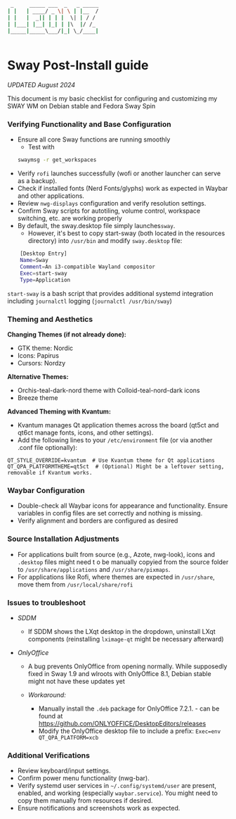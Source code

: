 ```bash
 _     _____ ___  _   _ _____
| |   | ____/ _ \| \ | |__  /
| |   |  _|| | | |  \| | / / 
| |___| |__| |_| | |\  |/ /_ 
|_____|_____\___/|_| \_/____|
                             
```                                                    

# Sway Post-Install guide

_UPDATED August 2024_

This document is my basic checklist for configuring and customizing my SWAY WM on Debian stable and Fedora Sway Spin

### Verifying Functionality and Base Configuration

* Ensure all core Sway functions are running smoothly
	- Test with 
	```bash 
	swaymsg -r get_workspaces
* Verify `rofi` launches successfully (wofi or another launcher can serve as a backup).
* Check if installed fonts (Nerd Fonts/glyphs) work as expected in Waybar and other applications.
* Review `nwg-displays` configuration and verify resolution settings.
* Confirm Sway scripts for autotiling, volume control, workspace switching, etc. are working properly
* By default, the sway.desktop file simply launches`sway`. 
	- However, it's best to copy start-sway (both located in the resources directory) into `/usr/bin` and modify `sway.desktop` file:
```bash
	[Desktop Entry]
	Name=Sway
	Comment=An i3-compatible Wayland compositor
	Exec=start-sway
	Type=Application
```
`start-sway` is a bash script that provides additional systemd integration including `journalctl` logging (`journalctl /usr/bin/sway`)	

### Theming and Aesthetics

**Changing Themes (if not already done):**

* GTK theme: Nordic
* Icons: Papirus
* Cursors: Nordzy

**Alternative Themes:**

* Orchis-teal-dark-nord theme with Colloid-teal-nord-dark icons
* Breeze theme

**Advanced Theming with Kvantum:**

* Kvantum manages Qt application themes across the board (qt5ct and qt6ct manage fonts, icons, and other settings).
* Add the following lines to your `/etc/environment` file (or via another .conf file optionally):

```
QT_STYLE_OVERRIDE=kvantum  # Use Kvantum theme for Qt applications
QT_QPA_PLATFORMTHEME=qt5ct  # (Optional) Might be a leftover setting, removable if Kvantum works.
```



### Waybar Configuration

* Double-check all Waybar icons for appearance and functionality. Ensure variables in config files are set correctly and nothing is missing.
* Verify alignment and borders are configured as desired

### Source Installation Adjustments

* For applications built from source (e.g., Azote, nwg-look), icons and `.desktop` files might need t o be manually copyied from the source folder to `/usr/share/applications` and `/usr/share/pixmaps`.
* For applications like Rofi, where themes are expected in `/usr/share`, move them from `/usr/local/share/rofi`

### Issues to troubleshoot
- _SDDM_
	- If SDDM shows the LXqt desktop in the dropdown, uninstall LXqt components (reinstalling `lximage-qt` might be necessary afterward)

- _OnlyOffice_

	- A bug prevents OnlyOffice from opening normally. While supposedly fixed in Sway 1.9 and wlroots with OnlyOffice 8.1, Debian stable might not have these updates yet

	- _Workaround:_

		- Manually install the `.deb` package for OnlyOffice 7.2.1. - can be found at https://github.com/ONLYOFFICE/DesktopEditors/releases
		- Modify the OnlyOffice desktop file to include a prefix: `Exec=env QT_QPA_PLATFORM=xcb`

### Additional Verifications
* Review keyboard/input settings.
* Confirm power menu functionality (nwg-bar).
* Verify systemd user services in `~/.config/systemd/user` are present, enabled, and working (especially `waybar.service`). You might need to copy them manually from resources if desired.
* Ensure notifications and screenshots work as expected.

